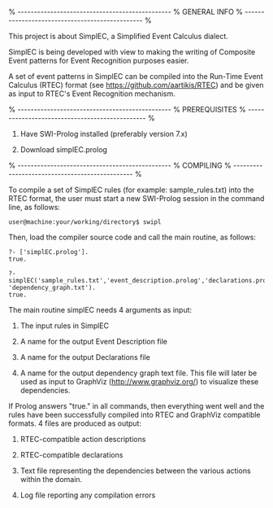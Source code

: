 % -----------------------------------------------
% GENERAL INFO
% -----------------------------------------------
%

This project is about SimplEC, a Simplified Event Calculus dialect.

SimplEC is being developed with view to making the writing of Composite Event patterns for Event Recognition purposes easier.

A set of event patterns in SimplEC can be compiled into the Run-Time Event Calculus (RTEC) format (see https://github.com/aartikis/RTEC) and be given as input to RTEC's Event Recognition mechanism.

% -----------------------------------------------
% PREREQUISITES
% -----------------------------------------------
%

1) Have SWI-Prolog installed (preferably version 7.x)

2) Download simplEC.prolog

% -----------------------------------------------
% COMPILING
% -----------------------------------------------
%

To compile a set of SimplEC rules (for example: sample_rules.txt) into the RTEC format, the user must start a new SWI-Prolog session in the command line, as follows:

	user@machine:your/working/directory$ swipl

Then, load the compiler source code and call the main routine, as follows:

	?- ['simplEC.prolog'].
	true.
	
	?- simplEC('sample_rules.txt','event_description.prolog','declarations.prolog', 'dependency_graph.txt').
    true.

The main routine simplEC needs 4 arguments as input:

1) The input rules in SimplEC

2) A name for the output Event Description file

3) A name for the output Declarations file

4) A name for the output dependency graph text file. This file will later be used as input to GraphViz (http://www.graphviz.org/) to visualize these dependencies.

If Prolog answers "true." in all commands, then everything went well and the rules have been successfully compiled into RTEC and GraphViz compatible formats.
4 files are produced as output:

1) RTEC-compatible action descriptions

2) RTEC-compatible declarations

3) Text file representing the dependencies between the various actions within the domain.

4) Log file reporting any compilation errors


